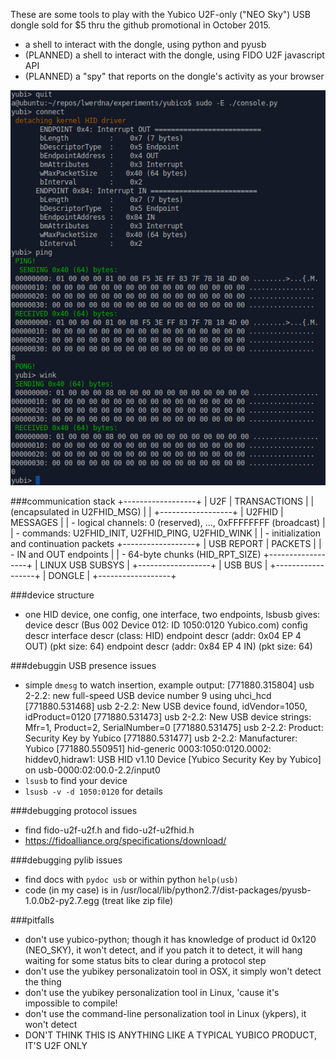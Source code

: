 These are some tools to play with the Yubico U2F-only ("NEO Sky") USB dongle sold for $5 thru the github promotional in October 2015.

* a shell to interact with the dongle, using python and pyusb
* (PLANNED) a shell to interact with the dongle, using FIDO U2F javascript API
* (PLANNED) a "spy" that reports on the dongle's activity as your browser 

![screenshot](./media/screenshot0.png?raw=true "screenshot")

###communication stack
    +------------------+
    | U2F              | TRANSACTIONS
    |                  | (encapsulated in U2FHID_MSG)
    |                  |
    +------------------+ 
    | U2FHID           | MESSAGES
    |                  | - logical channels: 0 (reserved), ..., 0xFFFFFFFF (broadcast)
    |                  | - commands: U2FHID_INIT, U2FHID_PING, U2FHID_WINK
    |                  | - initialization and continuation packets
    +------------------+
    | USB REPORT       | PACKETS
    |                  | - IN and OUT endpoints
    |                  | - 64-byte chunks (HID_RPT_SIZE)
    +------------------+
    | LINUX USB SUBSYS |
    +------------------+
    | USB BUS          |
    +------------------+
    | DONGLE           |
    +------------------+

###device structure
* one HID device, one config, one interface, two endpoints, lsbusb gives:
    device descr (Bus 002 Device 012: ID 1050:0120 Yubico.com)
      config descr
        interface descr (class: HID)
          endpoint descr (addr: 0x04 EP 4 OUT) (pkt size: 64)
          endpoint descr (addr: 0x84 EP 4 IN)  (pkt size: 64)

###debuggin USB presence issues
* simple `dmesg` to watch insertion, example output:
    [771880.315804] usb 2-2.2: new full-speed USB device number 9 using uhci_hcd
    [771880.531468] usb 2-2.2: New USB device found, idVendor=1050, idProduct=0120
    [771880.531473] usb 2-2.2: New USB device strings: Mfr=1, Product=2, SerialNumber=0
    [771880.531475] usb 2-2.2: Product: Security Key by Yubico
    [771880.531477] usb 2-2.2: Manufacturer: Yubico
    [771880.550951] hid-generic 0003:1050:0120.0002: hiddev0,hidraw1: USB HID v1.10 Device [Yubico Security Key by Yubico] on usb-0000:02:00.0-2.2/input0
* `lsusb` to find your device
* `lsusb -v -d 1050:0120` for details

###debugging protocol issues
* find fido-u2f-u2f.h and fido-u2f-u2fhid.h
* https://fidoalliance.org/specifications/download/

###debugging pylib issues
* find docs with `pydoc usb` or within python `help(usb)`
* code (in my case) is in /usr/local/lib/python2.7/dist-packages/pyusb-1.0.0b2-py2.7.egg (treat like zip file)

###pitfalls
* don't use yubico-python; though it has knowledge of product id 0x120 (NEO_SKY), it won't detect, and if you patch it to detect, it will hang waiting for some status bits to clear during a protocol step
* don't use the yubikey personalizatoin tool in OSX, it simply won't detect the thing
* don't use the yubikey personalization tool in Linux, 'cause it's impossible to compile!
* don't use the command-line personalization tool in Linux (ykpers), it won't detect
* DON'T THINK THIS IS ANYTHING LIKE A TYPICAL YUBICO PRODUCT, IT'S U2F ONLY

